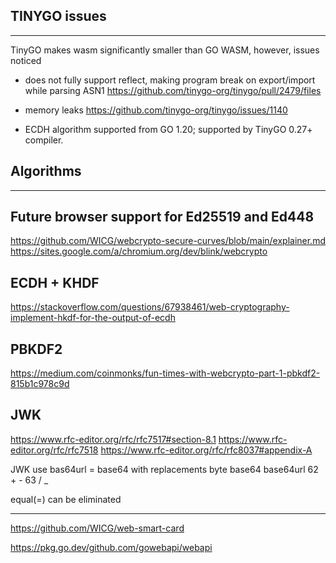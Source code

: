 ## TINYGO issues 
--------

TinyGO makes wasm significantly smaller than GO WASM, however, issues noticed 

- does not fully support reflect, making program break on export/import while parsing ASN1
  https://github.com/tinygo-org/tinygo/pull/2479/files

- memory leaks
  https://github.com/tinygo-org/tinygo/issues/1140

- ECDH algorithm supported from GO 1.20; supported by TinyGO 0.27+ compiler.

## Algorithms
____

Future browser support for Ed25519 and Ed448
-------
https://github.com/WICG/webcrypto-secure-curves/blob/main/explainer.md
https://sites.google.com/a/chromium.org/dev/blink/webcrypto

ECDH + KHDF
-------
https://stackoverflow.com/questions/67938461/web-cryptography-implement-hkdf-for-the-output-of-ecdh

PBKDF2
-------
https://medium.com/coinmonks/fun-times-with-webcrypto-part-1-pbkdf2-815b1c978c9d

JWK
-------
https://www.rfc-editor.org/rfc/rfc7517#section-8.1
https://www.rfc-editor.org/rfc/rfc7518
https://www.rfc-editor.org/rfc/rfc8037#appendix-A

JWK use bas64url = base64 with replacements 
byte base64  base64url
62     +       -
63     /       _

equal(=) can be eliminated

-----
https://github.com/WICG/web-smart-card

https://pkg.go.dev/github.com/gowebapi/webapi


